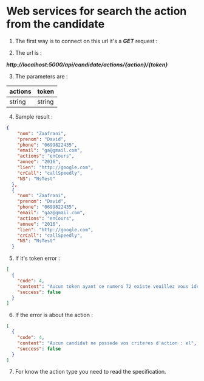 # Web services for search the action from the candidate

1. The first way is to connect on this url  it's a ***GET*** request :

2. The url is : 

***http://localhost:5000/api/candidate/actions/{action}/{token}***

3. The parameters are : 

|  actions | token   |
|---|---| 
|  string |  string |


4. Sample result : 

``` json
{
    "nom": "Zaafrani",
    "prenom": "David",
    "phone": "0699822435",
    "email": "ga@gmail.com",
    "actions": "enCours",
    "annee": "2016",
    "lien": "http://google.com",
    "crCall": "callSpeedly",
    "NS": "NsTest"
  },
  {
    "nom": "Zaafrani",
    "prenom": "David",
    "phone": "0699822435",
    "email": "gaz@gmail.com",
    "actions": "enCours",
    "annee": "2016",
    "lien": "http://google.com",
    "crCall": "callSpeedly",
    "NS": "NsTest"
  }
```

5. If it's token error : 

``` json
[
  {
    "code": 4,
    "content": "Aucun token ayant ce numero 72 existe veuillez vous identifier",
    "success": false
  }
]
```

6. If the error is about the action : 
``` json
[
  {
    "code": 4,
    "content": "Aucun candidat ne possede vos criteres d'action : el",
    "success": false
  }
]
```

7. For know the action type you need to read the specification.


